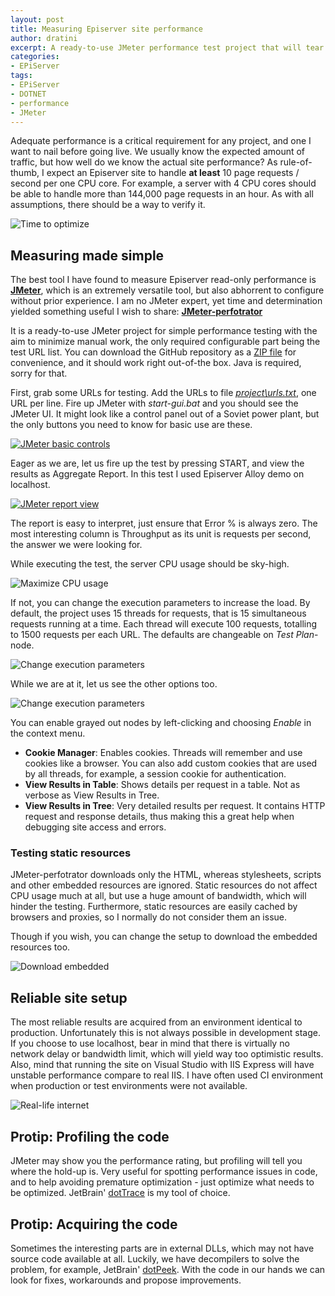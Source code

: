 ```yaml
---
layout: post
title: Measuring Episerver site performance
author: dratini
excerpt: A ready-to-use JMeter performance test project that will tear your site to pieces, or not. Just add URLs!
categories: 
- EPiServer
tags: 
- EPiServer
- DOTNET
- performance
- JMeter
---
```

Adequate performance is a critical requirement for any project, and one I want to nail before going live.
We usually know the expected amount of traffic, but how well do we know the actual site performance? 
As rule-of-thumb, I expect an Episerver site to handle **at least** 10 page requests / second per one CPU core. 
For example, a server with 4 CPU cores should be able to handle more than 144,000 page requests in an hour.
As with all assumptions, there should be a way to verify it.

![Time to optimize](/img/measuring-episerver-site-performance/gooby-optimize.jpg)

## Measuring made simple 
The best tool I have found to measure Episerver read-only performance is [**JMeter**](http://jmeter.apache.org/), which is an extremely versatile tool, 
but also abhorrent to configure without prior experience. 
I am no JMeter expert, yet time and determination yielded something useful I wish to share: [**JMeter-perfotrator**](https://github.com/solita/jmeter-perfotrator)

It is a ready-to-use JMeter project for simple performance testing with the aim to minimize manual work, the only required configurable part being the test URL list. 
You can download the GitHub repository as a [ZIP file](https://github.com/solita/jmeter-perfotrator/archive/master.zip) for convenience, and it should work right out-of-the box.
Java is required, sorry for that.

First, grab some URLs for testing. 
Add the URLs to file [_project\urls.txt_](https://github.com/solita/jmeter-perfotrator/blob/master/project/urls.txt), one URL per line. 
Fire up JMeter with _start-gui.bat_ and you should see the JMeter UI.
It might look like a control panel out of a Soviet power plant, but the only buttons you need to know for basic use are these.

[![JMeter basic controls](/img/measuring-episerver-site-performance/jmeter-basic-controls.jpg)](/img/measuring-episerver-site-performance/jmeter-basic-controls.jpg)

Eager as we are, let us fire up the test by pressing START, and view the results as Aggregate Report. In this test I used Episerver Alloy demo on localhost.

[![JMeter report view](/img/measuring-episerver-site-performance/jmeter-report-view.jpg)](/img/measuring-episerver-site-performance/jmeter-report-view.jpg)

The report is easy to interpret, just ensure that Error % is always zero. 
The most interesting column is Throughput as its unit is requests per second, the answer we were looking for.

While executing the test, the server CPU usage should be sky-high.

![Maximize CPU usage](/img/measuring-episerver-site-performance/metalcrusher.jpg)

If not, you can change the execution parameters to increase the load.
By default, the project uses 15 threads for requests, that is 15 simultaneous requests running at a time. 
Each thread will execute 100 requests, totalling to 1500 requests per each URL.
The defaults are changeable on _Test Plan_-node.

![Change execution parameters](/img/measuring-episerver-site-performance/jmeter-your-best-nightmare.jpg)

While we are at it, let us see the other options too.

![Change execution parameters](/img/measuring-episerver-site-performance/jmeter-other-confs.jpg)

You can enable grayed out nodes by left-clicking and choosing _Enable_ in the context menu.

* **Cookie Manager**: Enables cookies. Threads will remember and use cookies like a browser. You can also add custom cookies that are used by all threads, for example, a session cookie for authentication.
* **View Results in Table**: Shows details per request in a table. Not as verbose as View Results in Tree. 
* **View Results in Tree**: Very detailed results per request. It contains HTTP request and response details, thus making this a great help when debugging site access and errors.

### Testing static resources
JMeter-perfotrator downloads only the HTML, whereas stylesheets, scripts and other embedded resources are ignored. 
Static resources do not affect CPU usage much at all, but use a huge amount of bandwidth, which will hinder the testing.
Furthermore, static resources are easily cached by browsers and proxies, so I normally do not consider them an issue. 

Though if you wish, you can change the setup to download the embedded resources too.

![Download embedded](/img/measuring-episerver-site-performance/jmeter-download-static-resources.jpg)

## Reliable site setup
The most reliable results are acquired from an environment identical to production. Unfortunately this is not always possible in development stage. 
If you choose to use localhost, bear in mind that there is virtually no network delay or bandwidth limit, which will yield way too optimistic results. 
Also, mind that running the site on Visual Studio with IIS Express will have unstable performance compare to real IIS. 
I have often used CI environment when production or test environments were not available.

![Real-life internet](/img/measuring-episerver-site-performance/real-life-internet.jpg)

## Protip: Profiling the code
JMeter may show you the performance rating, but profiling will tell you where the hold-up is. 
Very useful for spotting performance issues in code, and to help avoiding premature optimization - just optimize what needs to be optimized. 
JetBrain' [dotTrace](https://www.jetbrains.com/profiler/) is my tool of choice.

## Protip: Acquiring the code
Sometimes the interesting parts are in external DLLs, which may not have source code available at all. 
Luckily, we have decompilers to solve the problem, for example, JetBrain' [dotPeek](https://www.jetbrains.com/decompiler/). 
With the code in our hands we can look for fixes, workarounds and propose improvements.
